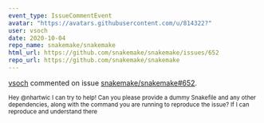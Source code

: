 ```yaml
---
event_type: IssueCommentEvent
avatar: "https://avatars.githubusercontent.com/u/814322?"
user: vsoch
date: 2020-10-04
repo_name: snakemake/snakemake
html_url: https://github.com/snakemake/snakemake/issues/652
repo_url: https://github.com/snakemake/snakemake
---
```


<a href='https://github.com/vsoch' target='_blank'>vsoch</a> commented on issue <a href='https://github.com/snakemake/snakemake/issues/652' target='_blank'>snakemake/snakemake#652</a>.

<small>Hey @nhartwic I can try to help! Can you please provide a dummy Snakefile and any other dependencies, along with the command you are running to reproduce the issue? If I can reproduce and understand there